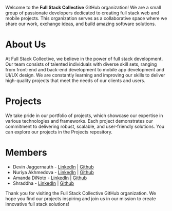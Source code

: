 Welcome to the **Full Stack Collective** GitHub organization! We are a small group of passionate developers dedicated to creating full stack web and mobile projects. This organization serves as a collaborative space where we share our work, exchange ideas, and build amazing software solutions.

# About Us
At Full Stack Collective, we believe in the power of full stack development. Our team consists of talented individuals with diverse skill sets, ranging from front-end and back-end development to mobile app development and UI/UX design. We are constantly learning and improving our skills to deliver high-quality projects that meet the needs of our clients and users.

# Projects
We take pride in our portfolio of projects, which showcase our expertise in various technologies and frameworks. Each project demonstrates our commitment to delivering robust, scalable, and user-friendly solutions. You can explore our projects in the Projects repository.

# Members
- Devin Jaggernauth - [LinkedIn](https://www.linkedin.com/in/devin-jaggernauth/) | [Github](https://github.com/mentalcaries)
- Nuriya Akhmedova - [LinkedIn](https://www.linkedin.com/in/nuriya-akhmedova/) | [Github](https://github.com/NuriyaAkh)
- Amanda DiNoto - [LinkedIn](https://www.linkedin.com/in/amanda-dinoto/) | [Github](https://github.com/Amanda2900)
- Shraddha - [LinkedIn](https://www.linkedin.com/in/5hraddha/) | [Github](https://github.com/5hraddha) 

Thank you for visiting the Full Stack Collective GitHub organization. We hope you find our projects inspiring and join us in our mission to create innovative full stack solutions!
